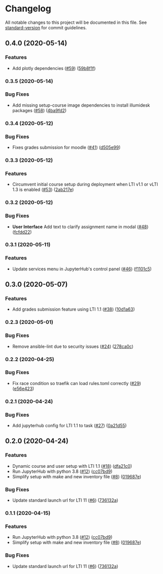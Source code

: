 # Changelog

All notable changes to this project will be documented in this file. See [standard-version](https://github.com/conventional-changelog/standard-version) for commit guidelines.

## 0.4.0 (2020-05-14)


### Features

* Add plotly dependencies ([#59](https://github.com/IllumiDesk/illumidesk/issues/59)) ([59b8f1f](https://github.com/IllumiDesk/illumidesk/commit/59b8f1f992251bdad4bd30cc7c79be5b01b6edb4))

### 0.3.5 (2020-05-14)


### Bug Fixes

* Add missing setup-course image dependencies to install illumidesk packages ([#58](https://github.com/IllumiDesk/illumidesk/issues/58)) ([4ba9fd2](https://github.com/IllumiDesk/illumidesk/commit/4ba9fd25ab6c1bf5a94168881c1784d01eb0923a))

### 0.3.4 (2020-05-12)


### Bug Fixes

* Fixes grades submission for moodle ([#41](https://github.com/IllumiDesk/illumidesk/issues/41)) ([d505e99](https://github.com/IllumiDesk/illumidesk/commit/d505e997d4a91c67e882c183ff55760aabfad9b1))

### 0.3.3 (2020-05-12)


### Features

* Circumvent initial course setup during deployment when LTI v1.1 or vLTI 1.3 is enabled ([#53](https://github.com/IllumiDesk/illumidesk/issues/53)) ([2ab217e](https://github.com/IllumiDesk/illumidesk/commit/2ab217efa064c889f63773549d34fbf3db0cd7d8))


### 0.3.2 (2020-05-12)


### Bug Fixes

* **User Interface** Add text to clarify assignment name in modal ([#48](https://github.com/IllumiDesk/illumidesk/issues/48)) ([fcfdd22](https://github.com/IllumiDesk/illumidesk/commit/fcfdd225e6816b9bdf0d9e00a76423958e879fcb))

### 0.3.1 (2020-05-11)


### Features

* Update services menu in JupyterHub's control panel ([#46](https://github.com/IllumiDesk/illumidesk/issues/46)) ([f1101c5](https://github.com/IllumiDesk/illumidesk/commit/f1101c59aa5f236c02909b7147ac7366a5a558ac))

## 0.3.0 (2020-05-07)


### Features

* Add grades submission feature using LTI 1.1 ([#38](https://github.com/IllumiDesk/illumidesk/issues/38)) ([10d1a63](https://github.com/IllumiDesk/illumidesk/commit/10d1a631a4dd16637cfa917beb940267a63bcfd4))

### 0.2.3 (2020-05-01)


### Bug Fixes

* Remove ansible-lint due to security issues ([#24](https://github.com/IllumiDesk/illumidesk/issues/34)) ([278ca0c](https://github.com/IllumiDesk/illumidesk/commit/278ca0c3af12b13f94416b1cda44f630a67ef457))


### 0.2.2 (2020-04-25)


### Bug Fixes

* Fix race condition so traefik can load rules.toml correctly ([#29](https://github.com/IllumiDesk/illumidesk/issues/29)) ([e56e423](https://github.com/IllumiDesk/illumidesk/commit/e56e423b1a8b87cca9c3331439e797a3d1251af3))

### 0.2.1 (2020-04-24)


### Bug Fixes

* Add jupyterhub config for LTI 1.1 to task ([#27](https://github.com/IllumiDesk/illumidesk/issues/27)) ([0a21d55](https://github.com/IllumiDesk/illumidesk/commit/0a21d557cde343e3559244c8563bd2b0d3efc531))

## 0.2.0 (2020-04-24)


### Features

* Dynamic course and user setup with LTI 1.1 ([#18](https://github.com/IllumiDesk/illumidesk/issues/18)) ([dfa21c0](https://github.com/IllumiDesk/illumidesk/commit/dfa21c0498fd082a7bd9bcd86d30a036a872c61c))
* Run JupyterHub with  python 3.8 ([#12](https://github.com/IllumiDesk/illumidesk/issues/12)) ([cc07bd9](https://github.com/IllumiDesk/illumidesk/commit/cc07bd919d57d698f0a225ba86f791f4a16ff7af))
* Simplify setup with make and new inventory file ([#8](https://github.com/IllumiDesk/illumidesk/issues/8)) ([019687e](https://github.com/IllumiDesk/illumidesk/commit/019687ed9325b822ec948c3ab7be9ef51bf67a4a))


### Bug Fixes

* Update standard launch url for LTI 11 ([#6](https://github.com/IllumiDesk/illumidesk/issues/6)) ([736132a](https://github.com/IllumiDesk/illumidesk/commit/736132a971fcb7a7df2b77ee2392a07e0d39ea4a))

### 0.1.1 (2020-04-15)


### Features

* Run JupyterHub with  python 3.8 ([#12](https://github.com/IllumiDesk/illumidesk/issues/12)) ([cc07bd9](https://github.com/IllumiDesk/illumidesk/commit/cc07bd919d57d698f0a225ba86f791f4a16ff7af))
* Simplify setup with make and new inventory file ([#8](https://github.com/IllumiDesk/illumidesk/issues/8)) ([019687e](https://github.com/IllumiDesk/illumidesk/commit/019687ed9325b822ec948c3ab7be9ef51bf67a4a))


### Bug Fixes

* Update standard launch url for LTI 11 ([#6](https://github.com/IllumiDesk/illumidesk/issues/6)) ([736132a](https://github.com/IllumiDesk/illumidesk/commit/736132a971fcb7a7df2b77ee2392a07e0d39ea4a))
